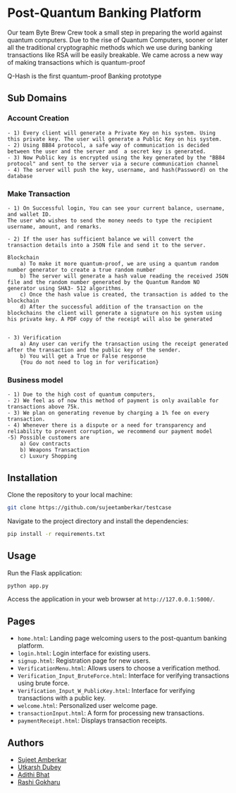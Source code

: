 
# Post-Quantum Banking Platform

Our team Byte Brew Crew took a small step in preparing the world against quantum computers. Due to the rise of Quantum Computers, sooner or later all the traditional cryptographic methods which we use during banking transactions like RSA will be easily breakable.
We came across a new way of making transactions which is quantum-proof

Q-Hash is the first quantum-proof Banking prototype

## Sub Domains
### Account Creation
    - 1) Every client will generate a Private Key on his system. Using this private key. The user will generate a Public Key on his system.
    - 2) Using BB84 protocol, a safe way of communication is decided between the user and the server and  a secret key is generated.
    - 3) Now Public key is encrypted using the key generated by the "BB84 protocol" and sent to the server via a secure communication channel
    - 4) The server will push the key, username, and hash(Password) on the database
### Make Transaction 
    - 1) On Successful login, You can see your current balance, username, and wallet ID. 
    The user who wishes to send the money needs to type the recipient username, amount, and remarks.

    - 2) If the user has sufficient balance we will convert the transaction details into a JSON file and send it to the server.
    
    Blockchain
        a) To make it more quantum-proof, we are using a quantum random number generator to create a true random number 
        b) The server will generate a hash value reading the received JSON file and the random number generated by the Quantum Random NO generator using SHA3- 512 algorithms.
        c) Once the hash value is created, the transaction is added to the blockchain 
        d) After the successful addition of the transaction on the blockchains the client will generate a signature on his system using his private key. A PDF copy of the receipt will also be generated
    
        
    - 3) Verification 
        a) Any user can verify the transaction using the receipt generated after the transaction and the public key of the sender. 
        b) You will get a True or False response 
        {You do not need to log in for verification}

### Business model

    - 1) Due to the high cost of quantum computers,
    - 2) We feel as of now this method of payment is only available for transactions above 75k.
    - 3) We plan on generating revenue by charging a 1% fee on every transaction.
    - 4) Whenever there is a dispute or a need for transparency and reliability to prevent corruption, we recommend our payment model
    -5) Possible customers are 
        a) Gov contracts
        b) Weapons Transaction 
        c) Luxury Shopping  




## Installation

Clone the repository to your local machine:

```bash
git clone https://github.com/sujeetamberkar/testcase
```

Navigate to the project directory and install the dependencies:

```bash
pip install -r requirements.txt
```

## Usage

Run the Flask application:

```bash
python app.py
```

Access the application in your web browser at `http://127.0.0.1:5000/`.

## Pages

- `home.html`: Landing page welcoming users to the post-quantum banking platform.
- `login.html`: Login interface for existing users.
- `signup.html`: Registration page for new users.
- `VerificationMenu.html`: Allows users to choose a verification method.
- `Verification_Input_BruteForce.html`: Interface for verifying transactions using brute force.
- `Verification_Input_W_PublicKey.html`: Interface for verifying transactions with a public key.
- `welcome.html`: Personalized user welcome page.
- `transactionInput.html`: A form for processing new transactions.
- `paymentReceipt.html`: Displays transaction receipts.

## Authors
- [Sujeet Amberkar](https://www.linkedin.com/in/sujeet-amberkar-40b2021b4/?originalSubdomain=in)
- [Utkarsh Dubey](https://github.com/Utkarsh0Dubey)
- [Adithi Bhat](https://www.linkedin.com/in/adithi-bhat-472b3b1b1/)
- [Rashi Gokharu](https://www.linkedin.com/in/rashi-gokharu-a5069625b/)
